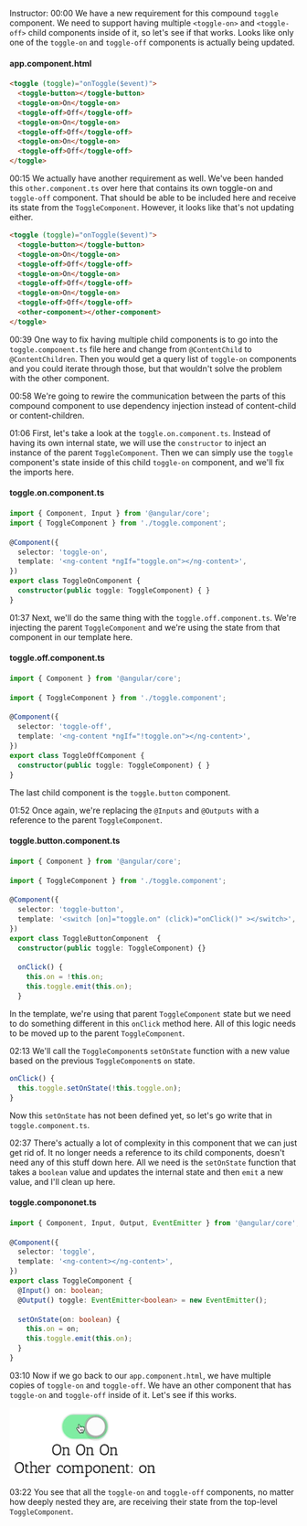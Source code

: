 Instructor: 00:00 We have a new requirement for this compound `toggle` component. We need to support having multiple `<toggle-on>` and `<toggle-off>` child components inside of it, so let's see if that works. Looks like only one of the `toggle-on` and `toggle-off` components is actually being updated.

#### app.component.html
```html
<toggle (toggle)="onToggle($event)">
  <toggle-button></toggle-button>
  <toggle-on>On</toggle-on>
  <toggle-off>Off</toggle-off>
  <toggle-on>On</toggle-on>
  <toggle-off>Off</toggle-off>
  <toggle-on>On</toggle-on>
  <toggle-off>Off</toggle-off>
</toggle>
```

00:15 We actually have another requirement as well. We've been handed this `other.component.ts` over here that contains its own toggle-on and `toggle-off` component. That should be able to be included here and receive its state from the `ToggleComponent`. However, it looks like that's not updating either.

```html
<toggle (toggle)="onToggle($event)">
  <toggle-button></toggle-button>
  <toggle-on>On</toggle-on>
  <toggle-off>Off</toggle-off>
  <toggle-on>On</toggle-on>
  <toggle-off>Off</toggle-off>
  <toggle-on>On</toggle-on>
  <toggle-off>Off</toggle-off>
  <other-component></other-component>
</toggle>
```

00:39 One way to fix having multiple child components is to go into the `toggle.component.ts` file here and change from `@ContentChild` to `@ContentChildren`. Then you would get a query list of `toggle-on` components and you could iterate through those, but that wouldn't solve the problem with the other component.

00:58 We're going to rewire the communication between the parts of this compound component to use dependency injection instead of content-child or content-children.

01:06 First, let's take a look at the `toggle.on.component.ts`. Instead of having its own internal state, we will use the `constructor` to inject an instance of the parent `ToggleComponent`. Then we can simply use the `toggle` component's state inside of this child `toggle-on` component, and we'll fix the imports here.

#### toggle.on.component.ts
```ts
import { Component, Input } from '@angular/core';
import { ToggleComponent } from './toggle.component';

@Component({
  selector: 'toggle-on',
  template: '<ng-content *ngIf="toggle.on"></ng-content>',
})
export class ToggleOnComponent {
  constructor(public toggle: ToggleComponent) { }
}
```

01:37 Next, we'll do the same thing with the `toggle.off.component.ts`. We're injecting the parent `ToggleComponent` and we're using the state from that component in our template here. 

#### toggle.off.component.ts
```ts
import { Component } from '@angular/core';

import { ToggleComponent } from './toggle.component';

@Component({
  selector: 'toggle-off',
  template: '<ng-content *ngIf="!toggle.on"></ng-content>',
})
export class ToggleOffComponent {
  constructor(public toggle: ToggleComponent) { }
}
```

The last child component is the `toggle.button` component.

01:52 Once again, we're replacing the `@Inputs` and `@Outputs` with a reference to the parent `ToggleComponent`. 

#### toggle.button.component.ts
```ts
import { Component } from '@angular/core';

import { ToggleComponent } from './toggle.component';

@Component({
  selector: 'toggle-button',
  template: '<switch [on]="toggle.on" (click)="onClick()" ></switch>',
})
export class ToggleButtonComponent  {
  constructor(public toggle: ToggleComponent) {}

  onClick() {
    this.on = !this.on;
    this.toggle.emit(this.on);
  }
```

In the template, we're using that parent `ToggleComponent` state but we need to do something different in this `onClick` method here. All of this logic needs to be moved up to the parent `ToggleComponent`.

02:13 We'll call the `ToggleComponent`s `setOnState` function with a new value based on the previous `ToggleComponent`s `on` state. 

```ts
onClick() {
  this.toggle.setOnState(!this.toggle.on);
}
```

Now this `setOnState` has not been defined yet, so let's go write that in `toggle.component.ts`.

02:37 There's actually a lot of complexity in this component that we can just get rid of. It no longer needs a reference to its child components, doesn't need any of this stuff down here. All we need is the `setOnState` function that takes a `boolean` value and updates the internal state and then `emit` a new value, and I'll clean up here.

#### toggle.compononet.ts
```ts
import { Component, Input, Output, EventEmitter } from '@angular/core';

@Component({
  selector: 'toggle',
  template: '<ng-content></ng-content>',
})
export class ToggleComponent {
  @Input() on: boolean;
  @Output() toggle: EventEmitter<boolean> = new EventEmitter();

  setOnState(on: boolean) {
    this.on = on;
    this.toggle.emit(this.on);
  }
}
```

03:10 Now if we go back to our `app.component.html`, we have multiple copies of `toggle-on` and `toggle-off`. We have an other component that has `toggle-on` and `toggle-off` inside of it. Let's see if this works.

![Child components recieve their state from the top level component](../images/angular-communicate-between-components-using-angular-dependency-injection-components-recieve-state-from-parent.png)

03:22 You see that all the `toggle-on` and `toggle-off` components, no matter how deeply nested they are, are receiving their state from the top-level `ToggleComponent`.